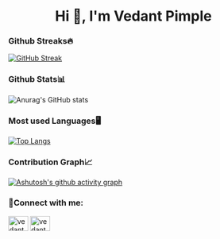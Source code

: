 
<h1 align="center">Hi 👋, I'm Vedant Pimple</h1>

<h3 align="left">Github Streaks🔥</h3>

[![GitHub Streak](https://streak-stats.demolab.com/?user=vedantsp&theme=tokyonight)](https://git.io/streak-stats)

<h3 align="left">Github Stats📊</h3>

![Anurag's GitHub stats](https://github-readme-stats.vercel.app/api?username=vedantsp&show_icons=true&theme=tokyonight)

<h3 align="left">Most used Languages🖥️</h3>

[![Top Langs](https://github-readme-stats.vercel.app/api/top-langs/?username=vedantsp&theme=tokyonight)](https://github.com/anuraghazra/github-readme-stats)

<h3 align="left">Contribution Graph📈</h3>

[![Ashutosh's github activity graph](https://activity-graph.herokuapp.com/graph?username=vedantsp&theme=tokyo-night)](https://github.com/ashutosh00710/github-readme-activity-graph)

<h3 align="left">📱Connect with me:</h3>
<p align="left">
<a href="https://twitter.com/driztea17" target="blank"><img align="center" src="https://raw.githubusercontent.com/rahuldkjain/github-profile-readme-generator/master/src/images/icons/Social/twitter.svg" alt="vedantsp" height="30" width="40" /></a>
<a href="https://www.linkedin.com/in/vedant-pimple/" target="blank"><img align="center" src="https://raw.githubusercontent.com/rahuldkjain/github-profile-readme-generator/master/src/images/icons/Social/linked-in-alt.svg" alt="vedantsp" height="30" width="40" /></a>
</p>

